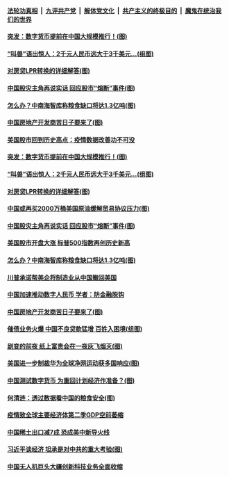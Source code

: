 

####  [法轮功真相](../../../../basic/blob/master/README.md?t=08191831) &nbsp;|&nbsp; [九评共产党](../../../../9ping.md/blob/master/README.md?t=08191831) &nbsp;|&nbsp; [解体党文化](../../../../jtdwh.md/blob/master/README.md?t=08191831)  &nbsp;|&nbsp; [共产主义的终极目的](../../../../gczydzjmd.md/blob/master/README.md?t=08191831) &nbsp;|&nbsp; [魔鬼在统治我们的世界](../../../../mgztzwmdsj.md/blob/master/README.md?t=08191831) 

#### [突发：数字货币提前在中国大规模推行！(图)](../pages/p5/943460.md?t=08191831) 

#### [“叫兽”语出惊人：2千元人民币远大于3千美元…(组图)](../pages/p5/943455.md?t=08191831) 

#### [对房贷LPR转换的详细解答(图)](../pages/p5/943456.md?t=08191831) 

#### [中国股灾主角再说实话 回应股市“熔断”事件(图)](../pages/p5/943424.md?t=08191831) 

#### [怎么办？中南海智库称粮食缺口将达1.3亿吨(图)](../pages/p5/943408.md?t=08191831) 

#### [中国房地产开发商苦日子要来了(图)](../pages/p5/943319.md?t=08191831) 

#### [美国股市回到历史高点：疫情数据改善功不可没](../pages/p5/943474.md?t=08191831) 

#### [突发：数字货币提前在中国大规模推行！(图)](../pages/p5/943460.md?t=08191831) 

#### [“叫兽”语出惊人：2千元人民币远大于3千美元…(组图)](../pages/p5/943455.md?t=08191831) 

#### [对房贷LPR转换的详细解答(图)](../pages/p5/943456.md?t=08191831) 

#### [中国或再买2000万桶美国原油缓解贸易协议压力(图)](../pages/p5/943435.md?t=08191831) 

#### [中国股灾主角再说实话 回应股市“熔断”事件(图)](../pages/p5/943424.md?t=08191831) 

#### [美国股市开盘大涨 标普500指数再创历史新高](../pages/p5/943413.md?t=08191831) 

#### [怎么办？中南海智库称粮食缺口将达1.3亿吨(图)](../pages/p5/943408.md?t=08191831) 

#### [川普承诺帮美企将制造业从中国搬回美国](../pages/p5/943403.md?t=08191831) 

#### [中国加速推动数字人民币 学者：防金融脱钩](../pages/p5/943400.md?t=08191831) 

#### [中国房地产开发商苦日子要来了(图)](../pages/p5/943319.md?t=08191831) 

#### [催债业务火爆 中国不良贷款猛增 百姓入困境(组图)](../pages/p5/943308.md?t=08191831) 

#### [剧变的前夜 纸上富贵会在一夜灰飞烟灭(图)](../pages/p5/943314.md?t=08191831) 

#### [美国进一步制裁华为全球净网运动获多国响应(图)](../pages/p5/943333.md?t=08191831) 

#### [中国测试数字货币 为重回计划经济作准备？(图)](../pages/p5/943326.md?t=08191831) 

#### [何清涟：透过数据看中国的粮食安全(图)](../pages/p5/943325.md?t=08191831) 

#### [疫情致全球主要经济体第二季GDP空前萎缩](../pages/p5/943313.md?t=08191831) 

#### [中国稀土出口减7成 恐成美中新导火线](../pages/p5/943309.md?t=08191831) 

#### [习近平谈经济 坦承是对中共的重大考验(图)](../pages/p5/943305.md?t=08191831) 

#### [中国无人机巨头大疆创新科技业务全面收缩](../pages/p5/943289.md?t=08191831) 

